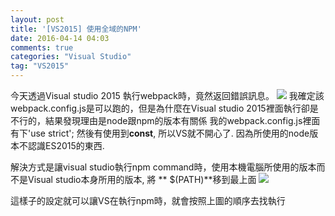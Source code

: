 ```yaml
---
layout: post
title: '[VS2015] 使用全域的NPM'
date: 2016-04-14 04:03
comments: true
categories: "Visual Studio"
tag: "VS2015"
---
```

今天透過Visual studio 2015 執行webpack時，竟然返回錯誤訊息。
<img class="center" src="https://farm2.staticflickr.com/1718/26146425130_3a49b949a2_o.png">
我確定該webpack.config.js是可以跑的，但是為什麼在Visual studio 2015裡面執行卻是不行的，結果發現理由是node跟npm的版本有關係
我的webpack.config.js裡面有下'use strict'; 然後有使用到**const**, 所以VS就不開心了. 因為所使用的node版本不認識ES2015的東西.

解決方式是讓visual studio執行npm command時，使用本機電腦所使用的版本而不是Visual studio本身所用的版本, 將 ** $(PATH)**移到最上面
<img class="center" src="https://farm2.staticflickr.com/1602/25814380984_079d4fab3d_o.png">

這樣子的設定就可以讓VS在執行npm時，就會按照上圖的順序去找執行